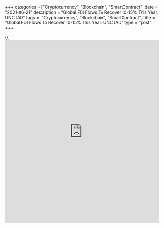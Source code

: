+++
categories = ["Cryptocurrency", "Blockchain", "SmartContract"]
date = "2021-06-21"
description = "Global FDI Flows To Recover 10-15% This Year: UNCTAD"
tags = ["Cryptocurrency", "Blockchain", "SmartContract"]
title = "Global FDI Flows To Recover 10-15% This Year: UNCTAD"
type = "post"
+++

{{<iframe id="large-banner" src="https://www.bounty.group/#slide=16.0" width="100%" height="600" scrolling="no" style="border: 0px solid rgb(216, 221, 230); border-radius: 3px;">}}

Global foreign direct investment flows are set to pick up this year
after a severe slump in 2020 as economic activity across the world was
impacted by the [coronavirus][1] pandemic, a UN report showed Monday.  
  
FDI flows are expected to bottom out this year and recover some lost
ground with an increase of 10-15 percent, the UNCTAD's latest World
Investment Report said.

The relatively modest recovery in global FDI projected for 2021 reflects
lingering uncertainty about access to vaccines, the emergence of virus
mutations and the reopening of economic sectors, the report said.  
  
"This would still leave FDI some 25 percent below the 2019 level," James
Zhan, UNCTAD's director of investment and enterprise, said.

"Current forecasts show a further increase in 2022 which, at the upper
bound of projections, bring FDI back to the 2019 level."

Prospects are highly uncertain and will depend on, among other factors,
the pace of economic recovery and the possibility of pandemic relapses,
the potential impact of recovery spending packages on FDI, and [policy](https://www.fintechee.com/policy/)
pressures, UNCTAD said.

Zhan pointed out that increased expenditures on both fixed assets and
intangibles will not translate directly into a rapid FDI rebound, as
confirmed by the sharp contrast between rosy forecasts for capex and
still-depressed greenfield project announcements.

The FDI recovery is expected to be uneven, largely driven by developed
economies helped by strong cross-border mergers and acquisitions
activity and large-scale public investment support.

Asia will continue to attract significant FDI inflows as the region has
stood out as an attractive destination for international investment
throughout the pandemic, the report said.

UNCTAD said a substantial recovery of FDI to Africa and to Latin America
and the Caribbean is unlikely in the near term.

The 35 percent slump last year due to the Covid-19 crisis was heavily
skewed towards developed economies, the report said. The total value of
FDI dropped to $1 trillion from $1.5 trillion in the previous year.

Work on existing projects was hurt by the pandemic and the consequent
lockdowns, while multinational enterprises were forced to reassess new
projects due to the prospects of a recession.

In 2020, FDIs to developed economies shrunk 58 percent, those to
developing economies deceased only 8 percent, thanks to robust flows to
Asia.

Consequently, developing economies accounted for two thirds of global
FDI, up from just under half in 2019, the report said.

For comments and feedback [contact](https://www.playgroundfx.com/contact/): editorial@rtt[news](https://www.letsplayfx.com/blog/forex-news-website/).com

[Economic News][2]

 **What parts of the world are seeing the best (and worst) economic
performances lately? Click[here][3] to check out our [Econ Scorecard][3]
and find out! See up-to-the-moment [ranking](https://www.playgroundfx.com/blog/crypto-exchange-ranking/)s for the best and worst
performers in [GDP][4], [unemployment rate][5], [inflation][6] and much
more.**

   1. www.rtt[news](https://www.letsplayfx.com/blog/forex-news-website/).com/list/coronavirus.aspx
   2. www.rtt[news](https://www.letsplayfx.com/blog/forex-news-website/).com/Content/EconomicNews.aspx
   3. www.rtt[news](https://www.letsplayfx.com/blog/forex-news-website/).com/economic-scorecard/world-rank/industrial-production/highest-performance.aspx
   4. www.rtt[news](https://www.letsplayfx.com/blog/forex-news-website/).com/economic-scorecard/world-rank/GDP/highest-performance.aspx
   5. www.rtt[news](https://www.letsplayfx.com/blog/forex-news-website/).com/economic-scorecard/world-rank/unemployment-rate/lowest-performance.aspx
   6. www.rtt[news](https://www.letsplayfx.com/blog/forex-news-website/).com/economic-scorecard/world-rank/CPI/highest-performance.aspx